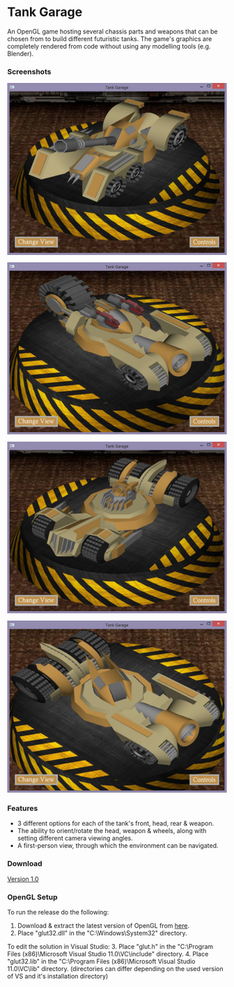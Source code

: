 # Tank Garage

An OpenGL game hosting several chassis parts and weapons that can be chosen from to build different futuristic tanks. The game's graphics are completely rendered from code without using any modelling tools (e.g. Blender).

### Screenshots

![screen1](/screenshots/screen1.jpg)

![screen2](/screenshots/screen2.jpg)

![screen3](/screenshots/screen3.jpg)

![screen4](/screenshots/screen4.jpg)

### Features

* 3 different options for each of the tank's front, head, rear & weapon. 
* The ability to orient/rotate the head, weapon & wheels, along with setting different camera viewing angles.
* A first-person view, through which the environment can be navigated. 

### Download

[Version 1.0](https://github.com/bishoybassem/tank-garage/releases/download/v1.0/Tank.Garage.zip)

### OpenGL Setup

To run the release do the following:
1. Download & extract the latest version of OpenGL from [here](http://user.xmission.com/~nate/glut.html).
2. Place "glut32.dll" in the "C:\Windows\System32" directory.

To edit the solution in Visual Studio:
3. Place "glut.h" in the "C:\Program Files (x86)\Microsoft Visual Studio 11.0\VC\include" directory.
4. Place "glut32.lib" in the "C:\Program Files (x86)\Microsoft Visual Studio 11.0\VC\lib" directory.
(directories can differ depending on the used version of VS and it's installation directory)